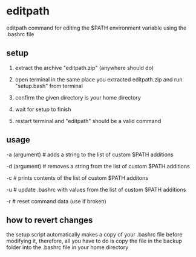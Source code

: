 # editpath
editpath command for editing the $PATH environment variable using the .bashrc file


## setup

1. extract the archive "editpath.zip" (anywhere should do)
 
2. open terminal in the same place you extracted editpath.zip and run "setup.bash" from terminal
   
3. confirm the given directory is your home directory
   
4. wait for setup to finish
   
5. restart terminal and "editpath" should be a valid command
    


## usage

-a (argument)  # adds a string to the list of custom $PATH additions

-d (argument)  # removes a string from the list of custom $PATH additions

-c  # prints contents of the list of custom $PATH additons

-u  # update .bashrc with values from the list of custom $PATH additions

-r  # reset command data (use if broken)


## how to revert changes

the setup script automatically makes a copy of your .bashrc file before modifying it, therefore, all you have to do is copy the file in the backup folder into the .bashrc file in your home directory
